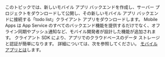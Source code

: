 このトピックでは、新しいモバイル アプリ バックエンドを作成し、サーバー プロジェクトをダウンロードして公開し、その新しいモバイル アプリ バックエンドに接続する「todo list」クライアント アプリをダウンロードします。 Mobile Apps は App Service のすべてのバックエンド機能を提供するだけでなく、オフライン同期やプッシュ通知など、モバイル開発者が設計した機能が追加されます。 クライアント SDK により、アプリでのクラウドベースのデータ ストレージと認証が簡単になります。 詳細については、次を参照してください。 [モバイル アプリとは](app-service-mobile-value-prop.md)します。




